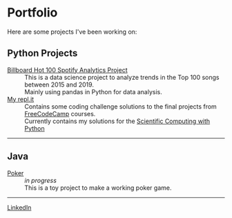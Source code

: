 # Portfolio
Here are some projects I've been working on: 

## Python Projects

<dl>
  <dt> <a href="https://mrrufs.github.io/Hot_100">Billboard Hot 100 Spotify Analytics Project</a> </dt>
  <dd>This is a data science project to analyze trends in the Top 100 songs between 2015 and 2019. 
  <br>Mainly using pandas in Python for data analysis.</dd>
  <dt> <a href="https://repl.it/@mrrufs">My repl.it</a> </dt>
  <dd> Contains some coding challenge solutions to the final projects from <a href="https://www.freecodecamp.org/">FreeCodeCamp</a> courses. 
  <br>Currently contains my solutions for the <a href "https://www.freecodecamp.org/learn/scientific-computing-with-python/#scientific-computing-with-python-projects">Scientific Computing with Python</a> </dd>
</dl>

---

## Java

<dl> 
  <dt><a href="https://github.com/mrrufs/Poker">Poker</a></dt>
  <dd><i>in progress</i>
  <br>This is a toy project to make a working poker game. 
<br></dd>
</dl>

---

[LinkedIn](https://www.linkedin.com/in/rdramanathan/) 
